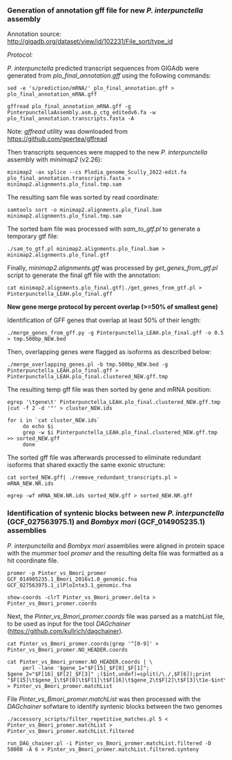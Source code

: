 ### **Generation of annotation gff file for new *P. interpunctella* assembly**

Annotation source: <http://gigadb.org/dataset/view/id/102231/File_sort/type_id>

*Protocol:*

*P. interpunctella* predicted transcript sequences from GIGAdb were generated from *plo_final_annotation.gff* using the following commands:

```         
sed -e 's/prediction/mRNA/' plo_final_annotation.gff > plo_final_annotation_mRNA.gff

gffread plo_final_annotation_mRNA.gff -g PinterpunctellaAssembly.asm.p_ctg_editedv6.fa -w plo_final_annotation.transcripts.fasta -A
```

Note: *gffread* utility was downloaded from <https://github.com/gpertea/gffread>

Then transcripts sequences were mapped to the new *P. interpunctella* assembly with *minimap2* (v2.26):

```         
minimap2 -ax splice --cs Plodia_genome_Scully_2022-edit.fa plo_final_annotation.transcripts.fasta > minimap2.alignments.plo_final.tmp.sam
```

The resulting sam file was sorted by read coordinate:

```         
samtools sort -o minimap2.alignments.plo_final.bam minimap2.alignments.plo_final.tmp.sam
```

The sorted bam file was processed with *sam_to_gtf.pl* to generate a temporary gtf file:

```         
./sam_to_gtf.pl minimap2.alignments.plo_final.bam > minimap2.alignments.plo_final.gtf
```

Finally, *minimap2.alignments.gtf* was processed by *get_genes_from_gtf.pl* script to generate the final gff file with the annotation:

```         
cat minimap2.alignments.plo_final.gtf|./get_genes_from_gtf.pl > Pinterpunctella_LEAH.plo_final.gff
```

**New gene merge protocol by percent overlap (\>=50% of smallest gene)**

Identification of GFF genes that overlap at least 50% of their length:

```         
./merge_genes_from_gff.py -g Pinterpunctella_LEAH.plo_final.gff -o 0.5 > tmp.500bp_NEW.bed
```

Then, overlapping genes were flagged as isoforms as described below:

```         
./merge_overlapping_genes.pl -b tmp.500bp_NEW.bed -g Pinterpunctella_LEAH.plo_final.gff >  Pinterpunctella_LEAH.plo_final.clustered_NEW.gff.tmp
```

The resulting temp gff file was then sorted by gene and mRNA position:

```         
egrep '\tgene\t' Pinterpunctella_LEAH.plo_final.clustered_NEW.gff.tmp |cut -f 2 -d '"' > cluster_NEW.ids

for i in `cat cluster_NEW.ids`
     do echo $i
     grep -w $i Pinterpunctella_LEAH.plo_final.clustered_NEW.gff.tmp >> sorted_NEW.gff
     done
```

The sorted gff file was afterwards processed to eliminate redundant isoforms that shared exactly the same exonic structure:

```         
cat sorted_NEW.gff| ./remove_redundant_transcripts.pl > mRNA_NEW.NR.ids

egrep -wf mRNA_NEW.NR.ids sorted_NEW.gff > sorted_NEW.NR.gff
```
### **Identification of syntenic blocks between new *P. interpunctella* (GCF_027563975.1) and *Bombyx mori* (GCF_014905235.1) assemblies** 

*P. interpunctella* and *Bombyx mori* assemblies were aligned in protein space with the *mummer* tool *promer* and the resulting delta file was formatted as a hit coordinate file.  
```
promer -p Pinter_vs_Bmori_promer GCF_014905235.1_Bmori_2016v1.0_genomic.fna GCF_027563975.1_ilPloInte3.1_genomic.fna

show-coords -clrT Pinter_vs_Bmori_promer.delta > Pinter_vs_Bmori_promer.coords
```

Next, the *Pinter_vs_Bmori_promer.coords* file was parsed as a matchList file, to be used as input for the tool *DAGchainer* (https://github.com/kullrich/dagchainer).   

```
cat Pinter_vs_Bmori_promer.coords|grep '^[0-9]' >  Pinter_vs_Bmori_promer.NO_HEADER.coords
 
cat Pinter_vs_Bmori_promer.NO_HEADER.coords | \
     perl -lane '$gene_1="$F[15]_$F[0]_$F[1]"; $gene_2="$F[16]_$F[2]_$F[3]" ;($int,undef)=split(/\./,$F[6]);print "$F[15]\t$gene_1\t$F[0]\t$F[1]\t$F[16]\t$gene_2\t$F[2]\t$F[3]\t1e-$int\t$F[7]"' > Pinter_vs_Bmori_promer.matchList
```

File *Pinter_vs_Bmori_promer.matchList* was then processed with the *DAGchainer* sofwtare to identify syntenic blocks between the two genomes
```
./accessory_scripts/filter_repetitive_matches.pl 5 < Pinter_vs_Bmori_promer.matchList > Pinter_vs_Bmori_promer.matchList.filtered

run_DAG_chainer.pl -i Pinter_vs_Bmori_promer.matchList.filtered -D 50000 -A 6 > Pinter_vs_Bmori_promer.matchList.filtered.synteny
```

